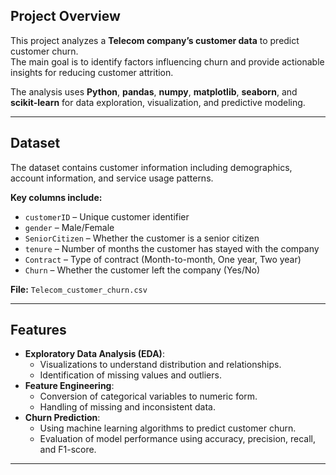 ## Project Overview
This project analyzes a **Telecom company’s customer data** to predict customer churn.  
The main goal is to identify factors influencing churn and provide actionable insights for reducing customer attrition.

The analysis uses **Python**, **pandas**, **numpy**, **matplotlib**, **seaborn**, and **scikit-learn** for data exploration, visualization, and predictive modeling.

---

## Dataset
The dataset contains customer information including demographics, account information, and service usage patterns.

**Key columns include:**
- `customerID` – Unique customer identifier  
- `gender` – Male/Female  
- `SeniorCitizen` – Whether the customer is a senior citizen  
- `tenure` – Number of months the customer has stayed with the company  
- `Contract` – Type of contract (Month-to-month, One year, Two year)  
- `Churn` – Whether the customer left the company (Yes/No)

**File:** `Telecom_customer_churn.csv`

---

## Features
- **Exploratory Data Analysis (EDA)**:  
  - Visualizations to understand distribution and relationships.  
  - Identification of missing values and outliers.
- **Feature Engineering**:  
  - Conversion of categorical variables to numeric form.  
  - Handling of missing and inconsistent data.
- **Churn Prediction**:  
  - Using machine learning algorithms to predict customer churn.  
  - Evaluation of model performance using accuracy, precision, recall, and F1-score.

---
